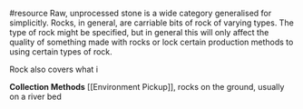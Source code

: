 #resource
Raw, unprocessed stone is a wide category generalised for simplicitly.
Rocks, in general, are carriable bits of rock of varying types. The type of rock might be specified, but in general this will only affect the quality of something made with rocks or lock certain production methods to using certain types of rock.

Rock also covers what i 

**Collection Methods**
[[Environment Pickup]], rocks on the ground, usually on a river bed